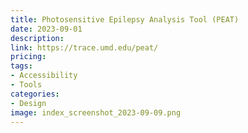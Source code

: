 ```yaml
---
title: Photosensitive Epilepsy Analysis Tool (PEAT)
date: 2023-09-01
description: 
link: https://trace.umd.edu/peat/
pricing: 
tags: 
- Accessibility
- Tools
categories: 
- Design
image: index_screenshot_2023-09-09.png
---
```

